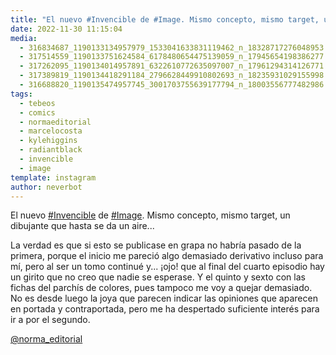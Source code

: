 ```yaml
---
title: "El nuevo #Invencible de #Image. Mismo concepto, mismo target, un dibujante que hasta se da un aire"
date: 2022-11-30 11:15:04
media: 
  - 316834687_1190133134957979_1533041633831119462_n_18328717276048953.jpg
  - 317514559_1190133751624584_6178480654475139059_n_17945654198386277.jpg
  - 317262095_1190134014957891_6322610772635097007_n_17961294314126771.jpg
  - 317389819_1190134418291184_2796628449910802693_n_18235931029155998.jpg
  - 316688820_1190135474957745_3001703755639177794_n_18003556777482986.jpg
tags: 
  - tebeos
  - comics
  - normaeditorial
  - marcelocosta
  - kylehiggins
  - radiantblack
  - invencible
  - image
template: instagram
author: neverbot
---
```


El nuevo [#Invencible](/tags/invencible) de [#Image](/tags/image). Mismo concepto, mismo target, un dibujante que hasta se da un aire...

La verdad es que si esto se publicase en grapa no habría pasado de la primera, porque el inicio me pareció algo demasiado derivativo incluso para mí, pero al ser un tomo continué y... ¡ojo! que al final del cuarto episodio hay un girito que no creo que nadie se esperase. Y el quinto y sexto con las fichas del parchís de colores, pues tampoco me voy a quejar demasiado. No es desde luego la joya que parecen indicar las opiniones que aparecen en portada y contraportada, pero me ha despertado suficiente interés para ir a por el segundo.

[@norma_editorial](https://instagram.com/norma_editorial)
